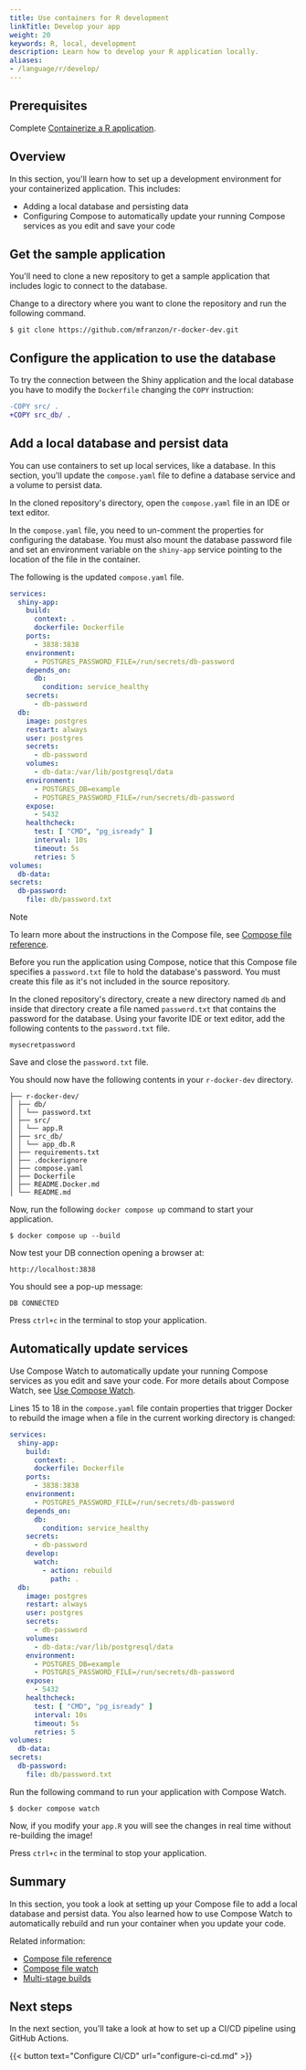 ```yaml
---
title: Use containers for R development
linkTitle: Develop your app
weight: 20
keywords: R, local, development
description: Learn how to develop your R application locally.
aliases:
- /language/r/develop/
---
```


## Prerequisites

Complete [Containerize a R application](containerize.md).

## Overview

In this section, you'll learn how to set up a development environment for your containerized application. This includes:

- Adding a local database and persisting data
- Configuring Compose to automatically update your running Compose services as you edit and save your code

## Get the sample application

You'll need to clone a new repository to get a sample application that includes logic to connect to the database.

Change to a directory where you want to clone the repository and run the following command.

```console
$ git clone https://github.com/mfranzon/r-docker-dev.git
```

## Configure the application to use the database

To try the connection between the Shiny application and the local database you have to modify the `Dockerfile` changing the `COPY` instruction:

```diff
-COPY src/ .
+COPY src_db/ .
```

## Add a local database and persist data

You can use containers to set up local services, like a database. In this section, you'll update the `compose.yaml` file to define a database service and a volume to persist data.

In the cloned repository's directory, open the `compose.yaml` file in an IDE or text editor.

In the `compose.yaml` file, you need to un-comment the properties for configuring the database. You must also mount the database password file and set an environment variable on the `shiny-app` service pointing to the location of the file in the container.

The following is the updated `compose.yaml` file.

```yaml
services:
  shiny-app:
    build:
      context: .
      dockerfile: Dockerfile
    ports:
      - 3838:3838
    environment:
      - POSTGRES_PASSWORD_FILE=/run/secrets/db-password
    depends_on:
      db:
        condition: service_healthy
    secrets:
      - db-password
  db:
    image: postgres
    restart: always
    user: postgres
    secrets:
      - db-password
    volumes:
      - db-data:/var/lib/postgresql/data
    environment:
      - POSTGRES_DB=example
      - POSTGRES_PASSWORD_FILE=/run/secrets/db-password
    expose:
      - 5432
    healthcheck:
      test: [ "CMD", "pg_isready" ]
      interval: 10s
      timeout: 5s
      retries: 5
volumes:
  db-data:
secrets:
  db-password:
    file: db/password.txt
```

> [!NOTE]
>
> To learn more about the instructions in the Compose file, see [Compose file
> reference](../../../reference/compose-file/index.md).

Before you run the application using Compose, notice that this Compose file specifies a `password.txt` file to hold the database's password. You must create this file as it's not included in the source repository.

In the cloned repository's directory, create a new directory named `db` and inside that directory create a file named `password.txt` that contains the password for the database. Using your favorite IDE or text editor, add the following contents to the `password.txt` file.

```text
mysecretpassword
```

Save and close the `password.txt` file.

You should now have the following contents in your `r-docker-dev`
directory.

```text
├── r-docker-dev/
│ ├── db/
│ │ └── password.txt
│ ├── src/
│ │ └── app.R
│ ├── src_db/
│ │ └── app_db.R
│ ├── requirements.txt
│ ├── .dockerignore
│ ├── compose.yaml
│ ├── Dockerfile
│ ├── README.Docker.md
│ └── README.md
```

Now, run the following `docker compose up` command to start your application.

```console
$ docker compose up --build
```

Now test your DB connection opening a browser at:

```console
http://localhost:3838
```

You should see a pop-up message:

```text
DB CONNECTED
```


Press `ctrl+c` in the terminal to stop your application.

## Automatically update services

Use Compose Watch to automatically update your running Compose services as you
edit and save your code. For more details about Compose Watch, see [Use Compose
Watch](../../../manuals/compose/file-watch.md).

Lines 15 to 18 in the `compose.yaml` file contain properties that trigger Docker
to rebuild the image when a file in the current working directory is changed:

```yaml {hl_lines="15-18",linenos=true}
services:
  shiny-app:
    build:
      context: .
      dockerfile: Dockerfile
    ports:
      - 3838:3838
    environment:
      - POSTGRES_PASSWORD_FILE=/run/secrets/db-password
    depends_on:
      db:
        condition: service_healthy
    secrets:
      - db-password
    develop:
      watch:
        - action: rebuild
          path: .
  db:
    image: postgres
    restart: always
    user: postgres
    secrets:
      - db-password
    volumes:
      - db-data:/var/lib/postgresql/data
    environment:
      - POSTGRES_DB=example
      - POSTGRES_PASSWORD_FILE=/run/secrets/db-password
    expose:
      - 5432
    healthcheck:
      test: [ "CMD", "pg_isready" ]
      interval: 10s
      timeout: 5s
      retries: 5
volumes:
  db-data:
secrets:
  db-password:
    file: db/password.txt
```

Run the following command to run your application with Compose Watch.

```console
$ docker compose watch
```

Now, if you modify your `app.R` you will see the changes in real time without re-building the image!

Press `ctrl+c` in the terminal to stop your application.

## Summary

In this section, you took a look at setting up your Compose file to add a local
database and persist data. You also learned how to use Compose Watch to automatically rebuild and run your container when you update your code.

Related information:
 - [Compose file reference](../../../reference/compose-file/index.md)
 - [Compose file watch](../../../manuals/compose/file-watch.md)
 - [Multi-stage builds](../../../manuals/build/building/multi-stage.md)

## Next steps

In the next section, you'll take a look at how to set up a CI/CD pipeline using GitHub Actions.

{{< button text="Configure CI/CD" url="configure-ci-cd.md" >}}
